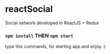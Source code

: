 # reactSocial

Social network developed in ReactJS + Redux

### `npm install` THEN `npm start`

type this commands, for starting app and enjoy :)